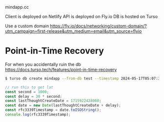 mindapp.cc

Client is deployed on Netlify
API is deployed on Fly.io
DB is hosted on Turso

Use a custom domain
https://fly.io/docs/networking/custom-domain/?utm_campaign=first-release&utm_medium=email&utm_source=flyio


# Point-in-Time Recovery
For when you accidentally ruin the db
https://docs.turso.tech/features/point-in-time-recovery

```zsh
$ turso db create mindapp --from-db test --timestamp 2024-05-17T05:07:38.060Z
```

```js
// run this to get lat
const second = 1000;
const delay = 30 * second;
const lastThoughtCreateDate = 1715922428060;
const date = new Date(lastThoughtCreateDate + delay);
const rfc3339Timestamp = date.toISOString();
console.log(rfc3339Timestamp);
```
